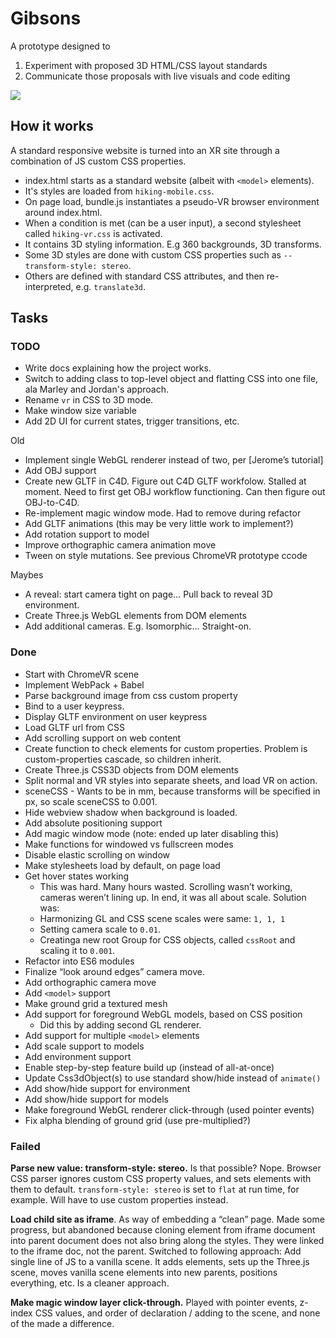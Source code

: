 # Gibsons

A prototype designed to 

1) Experiment with proposed 3D HTML/CSS layout standards
2) Communicate those proposals with live visuals and code editing

![](./demo.gif)

## How it works

A standard responsive website is turned into an XR site through a combination of JS custom CSS properties.

* index.html starts as a standard website (albeit with `<model>` elements).
* It's styles are loaded from `hiking-mobile.css`.
* On page load, bundle.js instantiates a pseudo-VR browser environment around index.html.
* When a condition is met (can be a user input), a second stylesheet called `hiking-vr.css` is activated.
* It contains 3D styling information. E.g 360 backgrounds, 3D transforms.
* Some 3D styles are done with custom CSS properties such as `--transform-style: stereo`.
* Others are defined with standard CSS attributes, and then re-interpreted, e.g. `translate3d`.

## Tasks

### TODO

- Write docs explaining how the project works.
- Switch to adding class to top-level object and flatting CSS into one file, ala Marley and Jordan's approach.
- Rename `vr` in CSS to 3D mode.
- Make window size variable
- Add 2D UI for current states, trigger transitions, etc.

Old

- Implement single WebGL renderer instead of two, per [Jerome’s tutorial]
- Add OBJ support
- Create new GLTF in C4D. Figure out C4D GLTF workfolow. Stalled at moment. Need to first get OBJ workflow functioning. Can then figure out OBJ-to-C4D.
- Re-implement magic window mode. Had to remove during refactor
- Add GLTF animations (this may be very little work to implement?)
- Add rotation support to model
- Improve orthographic camera animation move
- Tween on style mutations. See previous ChromeVR prototype ccode 

Maybes

- A reveal: start camera tight on page… Pull back to reveal 3D environment.
- Create Three.js WebGL elements from DOM elements
- Add additional cameras. E.g. Isomorphic… Straight-on.


### Done

- Start with ChromeVR scene 
- Implement WebPack + Babel
- Parse background image from css custom property
- Bind to a user keypress.
- Display GLTF environment on user keypress
- Load GLTF url from CSS
- Add scrolling support on web content
- Create function to check elements for custom properties. Problem is custom-properties cascade, so children inherit.
- Create Three.js CSS3D objects from DOM elements
- Split normal and VR styles into separate sheets, and load VR on action.
- sceneCSS - Wants to be in mm, because transforms will be specified in px, so scale sceneCSS to 0.001.
- Hide webview shadow when background is loaded.
- Add absolute positioning support
- Add magic window mode (note: ended up later disabling this)
- Make functions for windowed vs fullscreen modes
- Disable elastic scrolling on window
- Make stylesheets load by default, on page load
- Get hover states working
  - This was hard. Many hours wasted. Scrolling wasn’t working, cameras weren’t lining up. In end, it was all about scale. Solution was: 
  - Harmonizing GL and CSS scene scales were same: `1, 1, 1`
  - Setting camera scale to `0.01`. 
  - Creatinga new root Group for CSS objects, called `cssRoot` and scaling it to `0.001`.
- Refactor into ES6 modules
- Finalize “look around edges” camera move.
- Add orthographic camera move
- Add `<model>` support
- Make ground grid a textured mesh
- Add support for foreground WebGL models, based on CSS position
  - Did this by adding second GL renderer.
- Add support for multiple `<model>` elements
- Add scale support to models
- Add environment support
- Enable step-by-step feature build up (instead of all-at-once)
- Update Css3dObject(s) to use standard show/hide instead of `animate()`
- Add show/hide support for environment
- Add show/hide support for models
- Make foreground WebGL renderer click-through (used pointer events)
- Fix alpha blending of ground grid (use pre-multiplied?)

### Failed

**Parse new value: transform-style: stereo.** Is that possible? Nope. Browser CSS parser ignores custom CSS property values, and sets elements with them to default. `transform-style: stereo` is set to `flat` at run time, for example. Will have to use custom properties instead. 

**Load child site as iframe**. As way of embedding a “clean” page. Made some progress, but abandoned because cloning element from iframe document into parent document does not also bring along the styles. They were linked to the iframe doc, not the parent. Switched to following approach: Add single line of JS to a vanilla scene. It adds elements, sets up the Three.js scene, moves vanilla scene elements into new parents, positions everything, etc. Is a cleaner approach.

**Make magic window layer click-through.** Played with pointer events, z-index CSS values, and order of declaration / adding to the scene, and none of the made a difference. 



